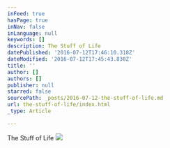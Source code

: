 ```yaml
---
inFeed: true
hasPage: true
inNav: false
inLanguage: null
keywords: []
description: The Stuff of Life
datePublished: '2016-07-12T17:46:10.318Z'
dateModified: '2016-07-12T17:45:43.830Z'
title: ''
author: []
authors: []
publisher: null
starred: false
sourcePath: _posts/2016-07-12-the-stuff-of-life.md
url: the-stuff-of-life/index.html
_type: Article

---
```

The Stuff of Life
![](https://the-grid-user-content.s3-us-west-2.amazonaws.com/70a92a53-3b21-4105-9792-288f6d7e1c42.jpg)